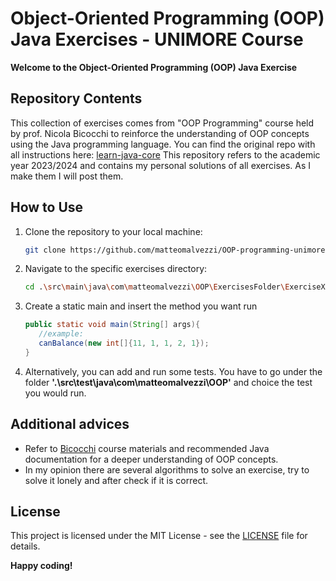 # Object-Oriented Programming (OOP) Java Exercises - UNIMORE Course

**Welcome to the Object-Oriented Programming (OOP) Java Exercise**

## Repository Contents
This collection of exercises comes from "OOP Programming" course held by prof. Nicola Bicocchi to reinforce the understanding of OOP concepts using the Java programming language.
You can find the original repo with all instructions here: [learn-java-core](https://github.com/nbicocchi/learn-java-core)
This repository refers to the academic year 2023/2024 and contains my personal solutions of all exercises. As I make them I will post them.

## How to Use

1. Clone the repository to your local machine:

    ```bash
    git clone https://github.com/matteomalvezzi/OOP-programming-unimore.git
    ```

2. Navigate to the specific exercises directory:

    ```bash
    cd .\src\main\java\com\matteomalvezzi\OOP\ExercisesFolder\ExerciseX
    ```

3. Create a static main and insert the method you want run

     ```java
    public static void main(String[] args){
        //example:
        canBalance(new int[]{11, 1, 1, 2, 1});
    }
    ```
   
4. Alternatively, you can add and run some tests. You have to go under the folder **'.\src\test\java\com\matteomalvezzi\OOP'** and choice the test you would run.

## Additional advices

- Refer to [Bicocchi](https://github.com/nbicocchi) course materials and recommended Java documentation for a deeper understanding of OOP concepts.
- In my opinion there are several algorithms to solve an exercise, try to solve it lonely and after check if it is correct.

## License

This project is licensed under the MIT License - see the [LICENSE](https://choosealicense.com/licenses/mit/) file for details.

**Happy coding!**
